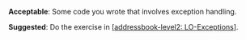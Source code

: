 <panel type="warning" header="`W4.5a` Can explain error handling :star::star:" expanded no-close>
  <include src="../../book/errorHandling/introduction/what/embed-inOtherContext.md" boilerplate />
</panel>

<!-- ==================================================================================================== -->

<panel type="warning" header="`W4.5b` Can explain exceptions :star::star:" expanded no-close>
  <include src="../../book/errorHandling/exceptions/what/embed-inOtherContext.md" boilerplate />
</panel>

<!-- ==================================================================================================== -->

<panel type="warning" header="`W4.5c` Can do exception handling in code :star::star:" expanded no-close>
  <include src="../../book/errorHandling/exceptions/how/embed-inOtherContext.md" boilerplate />
  <panel header="{{glyphicon_folder_close}} Evidence" expanded>

**Acceptable**: Some code you wrote that involves exception handling.

**Suggested**: Do the exercise in [[addressbook-level2: LO-Exceptions]({{module_org}}/addressbook-level2/blob/master/doc/LearningOutcomes.md#handle-exceptions-lo-exceptions)].

<include src="submission.md" />

  </panel>
</panel>

<!-- ==================================================================================================== -->

<panel type="info" header="`W4.5d` Can avoid using exceptions to control normal workflow :star::star::star:" expanded no-close>
  <include src="../../book/errorHandling/exceptions/when/embed-inOtherContext.md" boilerplate />
</panel>
